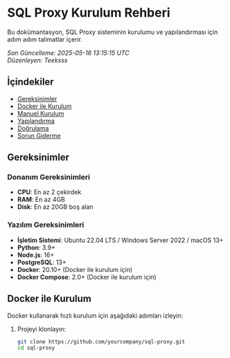 # SQL Proxy Kurulum Rehberi

Bu dokümantasyon, SQL Proxy sisteminin kurulumu ve yapılandırması için adım adım talimatlar içerir.

*Son Güncelleme: 2025-05-16 13:15:15 UTC*  
*Düzenleyen: Teeksss*

## İçindekiler

- [Gereksinimler](#gereksinimler)
- [Docker ile Kurulum](#docker-ile-kurulum)
- [Manuel Kurulum](#manuel-kurulum)
- [Yapılandırma](#yapılandırma)
- [Doğrulama](#doğrulama)
- [Sorun Giderme](#sorun-giderme)

## Gereksinimler

### Donanım Gereksinimleri
- **CPU**: En az 2 çekirdek
- **RAM**: En az 4GB
- **Disk**: En az 20GB boş alan

### Yazılım Gereksinimleri
- **İşletim Sistemi**: Ubuntu 22.04 LTS / Windows Server 2022 / macOS 13+
- **Python**: 3.9+
- **Node.js**: 16+
- **PostgreSQL**: 13+
- **Docker**: 20.10+ (Docker ile kurulum için)
- **Docker Compose**: 2.0+ (Docker ile kurulum için)

## Docker ile Kurulum

Docker kullanarak hızlı kurulum için aşağıdaki adımları izleyin:

1. Projeyi klonlayın:
   ```bash
   git clone https://github.com/yourcompany/sql-proxy.git
   cd sql-proxy